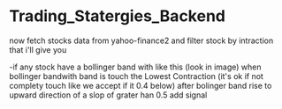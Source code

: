# Trading_Statergies_Backend


now fetch stocks data from yahoo-finance2 and filter stock by intraction that i'll give you

-if any stock have a bollinger band with like this (look in image) when bollinger bandwith band is touch the Lowest Contraction (it's ok if  not complety touch like we accept if it 0.4 below) after bolinger band rise to upward direction of a slop of grater han 0.5 add signal